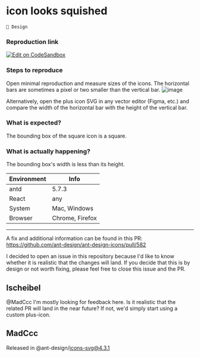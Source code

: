 # <PlusOutlined /> icon looks squished

`💄 Design`

### Reproduction link

[![Edit on CodeSandbox](https://codesandbox.io/static/img/play-codesandbox.svg)](https://codesandbox.io/s/antd-plus-icon-squished-dj9hyh?file=/index.js)

### Steps to reproduce

Open minimal reproduction and measure sizes of the icons. The horizontal bars are sometimes a pixel or two smaller than the vertical bar.
![image](https://github.com/ant-design/ant-design/assets/44374653/cc5ca86f-96aa-495b-bbfe-ea9a33ccf289)

Alternatively, open the plus icon SVG in any vector editor (Figma, etc.) and compare the width of the horizontal bar with the height of the vertical bar.

### What is expected?

The bounding box of the square icon is a square.

### What is actually happening?

The bounding box's width is less than its height.

| Environment | Info            |
| ----------- | --------------- |
| antd        | 5.7.3           |
| React       | any             |
| System      | Mac, Windows    |
| Browser     | Chrome, Firefox |

---

A fix and additional information can be found in this PR: https://github.com/ant-design/ant-design-icons/pull/582

I decided to open an issue in this repository because I'd like to know whether it is realistic that the changes will land. If you decide that this is by design or not worth fixing, please feel free to close this issue and the PR.

<!-- generated by ant-design-issue-helper. DO NOT REMOVE -->

## lscheibel

@MadCcc I'm mostly looking for feedback here. Is it realistic that the related PR will land in the near future? If not, we'd simply start using a custom plus-icon.

## MadCcc

Released in @ant-design/icons-svg@4.3.1
